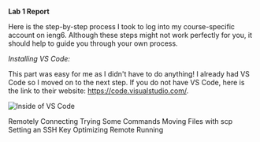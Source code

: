 __Lab 1 Report__

Here is the step-by-step process I took to log into my course-specific account on ieng6. Although these steps might not work perfectly for you, it should help to guide you through your own process.

*Installing VS Code:*

This part was easy for me as I didn't have to do anything! I already had VS Code so I moved on to the next step. If you do not have VS Code, here is the link to their website: https://code.visualstudio.com/.

![Inside of VS Code](https://lh3.googleusercontent.com/drive-viewer/AJc5JmRPxprBTuJEI6OOwg2BU5izNrQ6Ai-Y_r2oaojfD1mnaBfBGf1nKInnDnqsTyNK9dD8Y2UJxl4=w1920-h853)

Remotely Connecting
Trying Some Commands
Moving Files with scp
Setting an SSH Key
Optimizing Remote Running
